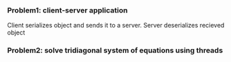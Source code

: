 ### Problem1: client-server application

Client serializes object and sends it to a server. Server deserializes recieved object

### Problem2: solve tridiagonal system of equations using threads
